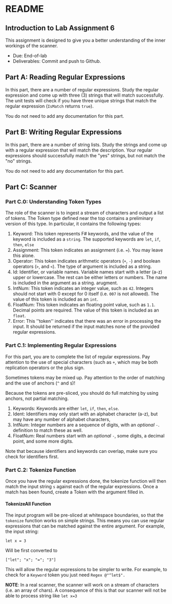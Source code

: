 # README

## Introduction to Lab Assignment 6

This assignment is designed to give you a better understanding of the inner workings of the scanner.

- Due: End-of-lab
- Deliverables: Commit and push to Github.

## Part A: Reading Regular Expressions

In this part, there are a number of regular expressions. Study the regular expression and come up with three (3) strings that will match successfully. The unit tests will check if you have three unique strings that match the regular expression (`IsMatch` returns `true`).

You do not need to add any documentation for this part.

## Part B: Writing Regular Expressions

In this part, there are a number of string lists. Study the strings and come up with a regular expression that will match the description. Your regular expressions should successfully match the "yes" strings, but not match the "no" strings.

You do not need to add any documentation for this part.

## Part C: Scanner

### Part C.0: Understanding Token Types

The role of the scanner is to ingest a stream of characters and output a list of tokens. The Token type defined near
the top contains a preliminary version of this type. In particular, it contains the following types:

1. Keyword: This token represents F# keywords, and the value of the keyword is included as a `string`. The supported keywords are `let`, `if`, `then`, `else`
2. Assignment: This token indicates an assignment (i.e. `=`). You may leave this alone.
3. Operator: This token indicates arithmetic operators (`+`, `-`) and boolean operators (`>`, and `<`). The type of
   argument is included as a string.
4. Id: Identifier, or variable names. Variable names start with a letter (a-z) upper or lowercase. The rest can be
   either letters or numbers. The name is included in the argument as a string.
   arugment.
5. IntNum: This token indicates an integer value, such as `42`. Integers should not start with 0 except for 0 itself
   (i.e. `007` is not allowed). The value of this token is included as an `int`.
6. FloatNum: This token indicates an floating point value, such as `1.1`. Decimal points are required.
   The value of this token is included as an `float`.
7. Error: This ''token'' indicates that there was an error in processing the input. It should be returned if the input
   matches none of the provided regular expressions.

### Part C.1: Implementing Regular Expressions

For this part, you are to complete the list of regular expressions. Pay attention to the use of special characters (such
as `+`, which may be both replication operators or the plus sign.

Sometimes tokens may be mixed up. Pay attention to the order of matching and the use of anchors (`^` and `$`)!

Because the tokens are pre-sliced, you should do full matching by using anchors, not partial matching.

1. Keywords: Keywords are either `let`, `if`, `then`, `else`.
2. Ident: Identifiers may only start with an alphabet character (a-z), but may have any number of alphabet characters,
3. IntNum: Integer numbers are a sequence of digits, with an *optional* `-`.
   definition to match these as well.
4. FloatNum: Real numbers start with an *optional* `-`, some digits, a decimal point, and some more digits.

Note that because identifiers and keywords can overlap, make sure you check for identifiers first.

### Part C.2: Tokenize Function

Once you have the regular expressions done, the tokenize function will then match the input string `s` against each
of the regular expressions. Once a match has been found, create a Token with the argument filled in.

#### TokenizeAll Function

The input program will be pre-sliced at whitespace boundaries, so that the `tokenize` function works on simple strings.
This means you can use regular expressions that can be matched against the entire argument. For example, the input
string:

    let x = 3

Will be first converted to 

    ["let"; "x"; "="; "3"]

This will allow the regular expressions to be simpler to write. For example, to check for a `Keyword` token you just
need `Regex @"^let$".`

**NOTE**: In a real scanner, the scanner will work on a stream of characters (i.e. an array of chars). A consequence of this
is that our scanner will not be able to process string like `let x=3`
